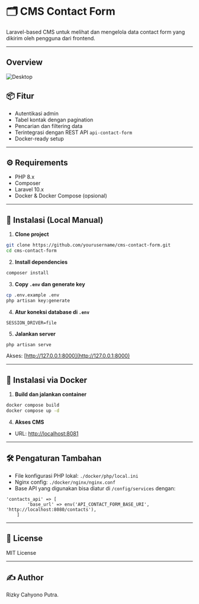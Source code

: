 
# 🗂️ CMS Contact Form

Laravel-based CMS untuk melihat dan mengelola data contact form yang dikirim oleh pengguna dari frontend.

---

## Overview
![Desktop](storage/app/public/Screenshot%20from%202025-05-07%2008-48-15.png)

## 📦 Fitur

- Autentikasi admin
- Tabel kontak dengan pagination
- Pencarian dan filtering data
- Terintegrasi dengan REST API `api-contact-form`
- Docker-ready setup

---

## ⚙️ Requirements

- PHP 8.x
- Composer
- Laravel 10.x
- Docker & Docker Compose (opsional)

---

## 🚀 Instalasi (Local Manual)

1. **Clone project**
```bash
git clone https://github.com/yourusername/cms-contact-form.git
cd cms-contact-form
````

2. **Install dependencies**

```bash
composer install
```

3. **Copy `.env` dan generate key**

```bash
cp .env.example .env
php artisan key:generate
```

4. **Atur koneksi database di `.env`**

```env
SESSION_DRIVER=file
```

5. **Jalankan server**

```bash
php artisan serve
```

Akses: [http://127.0.0.1:8000](http://127.0.0.1:8000)

---

## 🐳 Instalasi via Docker

1. **Build dan jalankan container**

```bash
docker compose build
docker compose up -d
```

4. **Akses CMS**

* URL: [http://localhost:8081](http://localhost:8081)

---


## 🛠️ Pengaturan Tambahan

* File konfigurasi PHP lokal: `./docker/php/local.ini`
* Nginx config: `./docker/nginx/nginx.conf`
* Base API yang digunakan bisa diatur di `/config/services` dengan:

```env
'contacts_api' => [
        'base_url' => env('API_CONTACT_FORM_BASE_URI', 'http://localhost:8080/contacts'),
    ]
```

---

## 📄 License

MIT License

---

## ✍️ Author

Rizky Cahyono Putra.
